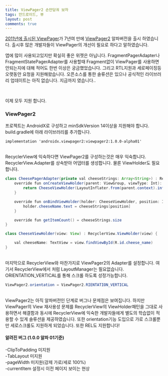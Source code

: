 ```yaml
---
title: ViewPager2 손만담궈 보자
tags: 안드로이드, 뷰
layout: post
comments: true
---
```


[2011년에 출시된 ViewPager](https://android-developers.googleblog.com/2011/08/horizontal-view-swiping-with-viewpager.html)가 7년여 만에 [ViewPager2](https://developer.android.com/jetpack/androidx/releases/viewpager2#1.0.0-alpha01) 알파버전을 출시 하였습니다. 출시후 많은 개발자들이 ViewPager의 개선이 필요로 하다고 말하였습니다.  

앱에 많이 사용되고있지만 확실히 좋은 위젯은 아닙니다. FragmentPagerAdapter나 FragmentStatePagerAdapter를 사용할때 Fragment없이 ViewPager를 사용하면 안되는지에 대해 적어도 한번 이상은 궁금했었습니다. 
그리고 RTL지원과 세로페이징등 오랫동안 요청을 지원해왔습니다. 오픈소스를 통한 솔류션은 있으나 공식적인 라이브러리 업데이트는 아직 없습니다. 지금까지 였습니다..  

<br>

이제 모두 지원 합니다.  
### ViewPager2  

프로젝트는 AndroidX로 구성하고 minSdkVersion 14이상을 지원해야 합니다.
build.gradle에 아래 라이브러리를 추가합니다.
```xml
implementation 'androidx.viewpager2:viewpager2:1.0.0-alpha01'
```

<br>
RecyclerView에 익숙하다면 ViewPager2를 구성하는것은 매우 익숙합니다. RecyclerView.Adapter를 상속받아 어댑터를 생성합니다. 물론 ViewHolder도 필요합니다.  

```java
class CheesePagerAdapter(private val cheeseStrings: Array<String>) : RecyclerView.Adapter<CheeseViewHolder>() {
    override fun onCreateViewHolder(parent: ViewGroup, viewType: Int): CheeseViewHolder {
        return CheeseViewHolder(LayoutInflater.from(parent.context).inflate(R.layout.cheese_list_item, parent, false))
    }

    override fun onBindViewHolder(holder: CheeseViewHolder, position: Int) {
        holder.cheeseName.text = cheeseStrings[position]
    }

    override fun getItemCount() = cheeseStrings.size
}

class CheeseViewHolder(view: View) : RecyclerView.ViewHolder(view) {

    val cheeseName: TextView = view.findViewById(R.id.cheese_name)
}
```

<br>
마지막으로 RecyclerView와 마찬가지로 ViewPager2의 Adapter를 설정합니다. 여기서 RecyclerView에서 처럼 LayoutManager는 필요없습니다. ORIENTATION_VERTICAL를 통해 스크롤 하도록 성정가능합니다.  

```java
ViewPager2.orientation = ViewPager2.RIENTATION_VERTICAL
```

<br>
ViewPager2는 아직 알파버전인 단계로 버그나 문제점은 보여집니다. 하지만 ViewPager의 View 재사용성 문제를 RecyclerView의 ViewHolder패턴을 그대로 사용하면서 해결함과 동시에 RecyclerView에 익숙한 개발자들에게 별도의 학습없이 적용할 수 있게 솔류션을 제공하였습니다. 또한 orientation기능 도입으로 가로 스크롤뿐만 세로스크롤도 지원하게 되었습니다. 또한 REL도 지원합니다!  

<br>

#### 알려진 버그 (1.0.0 알파 01기준)  
-ClipToPadding 미지원  
-TabLayout 미지원  
-pageWidth 미지원(강제 가로/세로 100%)  
-currentItem 설정시 이전 페이지 보이는 현상  
